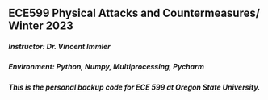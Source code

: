 ## ECE599 Physical Attacks and Countermeasures/ Winter 2023
##### Instructor: Dr. Vincent Immler
##### Environment: Python, Numpy, Multiprocessing, Pycharm
##### This is the personal backup code for ECE 599 at Oregon State University.
